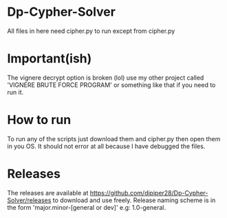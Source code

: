 # Dp-Cypher-Solver
All files in here need cipher.py to run except from cipher.py
# Important(ish)
The vignere decrypt option is broken (lol) use my other project called 'VIGNERE BRUTE FORCE PROGRAM' or something like that if you need to run it.
# How to run
To run any of the scripts just download them and cipher.py then open them in you OS.
It should not error at all because I have debugged the files.
# Releases
The releases are available at https://github.com/djpiper28/Dp-Cypher-Solver/releases to download and use freely.
Release naming scheme is in the form 'major.minor-[general or dev]' e.g: 1.0-general.
